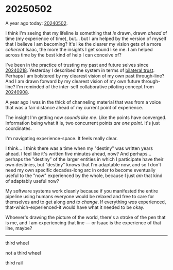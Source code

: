 # 20250502

A year ago today: [20240502](../../../2024/05/02/).

I think I'm seeing that my lifeline is something that _is_ drawn, drawn _ahead_ of time (my experience of time), but... but I am helped by the version of myself that I believe I am becoming? It's like the clearer my vision gets of a more _coherent_ Isaac, the more the insights I get sound like me. I am helped across time by the best kind of help I can conceive of?

I've been in the practice of trusting my past and future selves since [20240218](../../../2024/02/18.md). Yesterday I described the system in terms of [bilateral trust](../01/bilateral-trust.md). Perhaps I am bolstered by my clearest vision of my own past through-line? And I am drawn forward by my clearest vision of my own future through-line? I'm reminded of the inter-self collaborative piloting concept from [20240908](../../../2024/09/08.md).

A year ago I was in the thick of channeling material that was from a voice that was a fair distance ahead of my current point of experience.

The insight I'm getting now _sounds like me_. Like the points have converged. Information being what it is, two concurrent points _are one point_. It's just coordinates.

I'm navigating experience-space. It feels really clear.

I think... I think there was a time when my "destiny" was written years ahead. I feel like it's written five minutes ahead, now? And perhaps... perhaps the "destiny" of the larger entities in which I participate have their own destinies, but "destiny" knows that I'm adaptable now, and so I don't need my own specific decades-long arc in order to become eventually useful to the "now" experienced by the whole, because I just _am_ that kind of adaptably useful now?

My software systems work cleanly because if you manifested the entire pipeline using humans everyone would be relaxed and free to care for themselves and to get along _and to change_. If everything _was_ experienced, that-which-experienced-it would have what it needed to be okay.

Whoever's drawing the picture of the world, there's a stroke of the pen that is me, and I am experiencing that line — or Isaac is the experience of that line, maybe?

***

third wheel

not a third wheel

third rail
